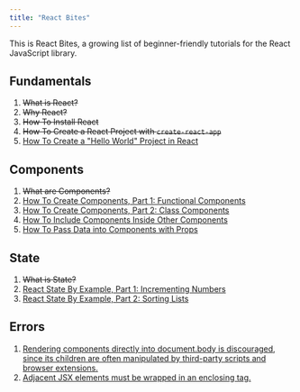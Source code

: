 ```yaml
---
title: "React Bites"
---
```


This is React Bites, a growing list of beginner-friendly tutorials for the React JavaScript library.

## Fundamentals

1. ~~What is React?~~
2. ~~Why React?~~
3. ~~How To Install React~~
4. ~~How To Create a React Project with `create-react-app`~~
5. [How To Create a "Hello World" Project in React](/hello-world-tutorial)

## Components

1. ~~What are Components?~~
2. [How To Create Components, Part 1: Functional Components](/create-functional-component-tutorial)
3. [How To Create Components, Part 2: Class Components](/create-class-component-tutorial)
4. [How To Include Components Inside Other Components](/include-component-inside-other-components-tutorial)
5. [How To Pass Data into Components with Props](/pass-data-between-components-props-tutorial)

## State

1. ~~What is State?~~
2. [React State By Example, Part 1: Incrementing Numbers](#)
3. [React State By Example, Part 2: Sorting Lists](#)

## Errors

1. [Rendering components directly into document.body is discouraged, since its children are often manipulated by third-party scripts and browser extensions.](/rendering-components-directly-document-body-react-error)
2. [Adjacent JSX elements must be wrapped in an enclosing tag.](/adjacent-jsx-elements-wrapped-enclosing-tag-react-error)
